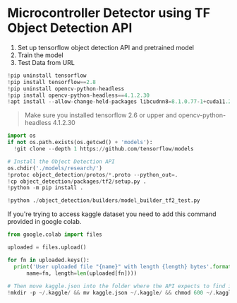 # Microcontroller Detector using TF Object Detection API

1. Set up tensorflow object detection API and pretrained model
2. Train the model
3. Test Data from URL

```python
!pip uninstall tensorflow
!pip install tensorflow==2.8
!pip uninstall opencv-python-headless
!pip install opencv-python-headless==4.1.2.30
!apt install --allow-change-held-packages libcudnn8=8.1.0.77-1+cuda11.2
```
> Make sure you installed tensorflow 2.6 or upper and opencv-python-headless 4.1.2.30

```python
import os
if not os.path.exists(os.getcwd() + 'models'):
  !git clone --depth 1 https://github.com/tensorflow/models
```
```python
# Install the Object Detection API
os.chdir('./models/research/')
!protoc object_detection/protos/*.proto --python_out=.
!cp object_detection/packages/tf2/setup.py .
!python -m pip install .
```
```python
!python ./object_detection/builders/model_builder_tf2_test.py
```
If you're trying to access kaggle dataset you need to add this command provided in google colab.
```python
from google.colab import files

uploaded = files.upload()

for fn in uploaded.keys():
  print('User uploaded file "{name}" with length {length} bytes'.format(
      name=fn, length=len(uploaded[fn])))
  
# Then move kaggle.json into the folder where the API expects to find it.
!mkdir -p ~/.kaggle/ && mv kaggle.json ~/.kaggle/ && chmod 600 ~/.kaggle/kaggle.json
```
